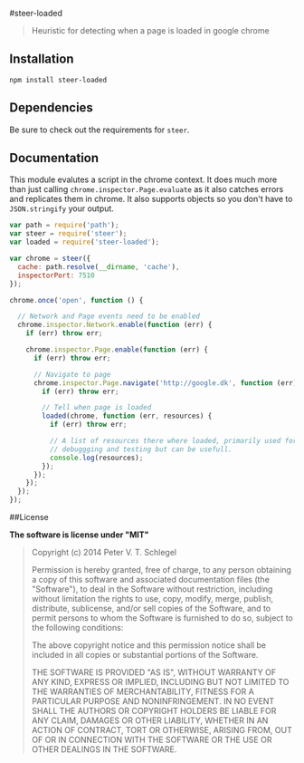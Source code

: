 #steer-loaded

> Heuristic for detecting when a page is loaded in google chrome

## Installation

```sheel
npm install steer-loaded
```

## Dependencies

Be sure to check out the requirements for `steer`.

## Documentation

This module evalutes a script in the chrome context. It does much more than
just calling `chrome.inspector.Page.evaluate` as it also catches errors and
replicates them in chrome. It also supports objects so you don't have to
`JSON.stringify` your output.

```javascript
var path = require('path');
var steer = require('steer');
var loaded = require('steer-loaded');

var chrome = steer({
  cache: path.resolve(__dirname, 'cache'),
  inspectorPort: 7510
});

chrome.once('open', function () {

  // Network and Page events need to be enabled
  chrome.inspector.Network.enable(function (err) {
    if (err) throw err;

    chrome.inspector.Page.enable(function (err) {
      if (err) throw err;

      // Navigate to page
      chrome.inspector.Page.navigate('http://google.dk', function (err) {
        if (err) throw err;

        // Tell when page is loaded
        loaded(chrome, function (err, resources) {
          if (err) throw err;

          // A list of resources there where loaded, primarily used for
          // debuggging and testing but can be usefull.
          console.log(resources);
        });
      });
    });
  });
});
```

##License

**The software is license under "MIT"**

> Copyright (c) 2014 Peter V. T. Schlegel
>
> Permission is hereby granted, free of charge, to any person obtaining a copy
> of this software and associated documentation files (the "Software"), to deal
> in the Software without restriction, including without limitation the rights
> to use, copy, modify, merge, publish, distribute, sublicense, and/or sell
> copies of the Software, and to permit persons to whom the Software is
> furnished to do so, subject to the following conditions:
>
> The above copyright notice and this permission notice shall be included in
> all copies or substantial portions of the Software.
>
> THE SOFTWARE IS PROVIDED "AS IS", WITHOUT WARRANTY OF ANY KIND, EXPRESS OR
> IMPLIED, INCLUDING BUT NOT LIMITED TO THE WARRANTIES OF MERCHANTABILITY,
> FITNESS FOR A PARTICULAR PURPOSE AND NONINFRINGEMENT. IN NO EVENT SHALL THE
> AUTHORS OR COPYRIGHT HOLDERS BE LIABLE FOR ANY CLAIM, DAMAGES OR OTHER
> LIABILITY, WHETHER IN AN ACTION OF CONTRACT, TORT OR OTHERWISE, ARISING FROM,
> OUT OF OR IN CONNECTION WITH THE SOFTWARE OR THE USE OR OTHER DEALINGS IN
> THE SOFTWARE.
